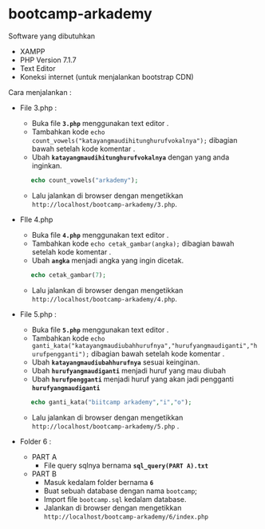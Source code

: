 # bootcamp-arkademy
Software yang dibutuhkan
- XAMPP 
- PHP Version 7.1.7
- Text Editor 
- Koneksi internet (untuk menjalankan bootstrap CDN)

Cara menjalankan : 
- File 3.php :
    - Buka file **`3.php`** menggunakan text editor .
    - Tambahkan kode `echo count_vowels("katayangmaudihitunghurufvokalnya");` dibagian bawah setelah kode komentar .
    - Ubah  **`katayangmaudihitunghurufvokalnya`** dengan yang anda inginkan. 
    
    ```php
       echo count_vowels("arkademy"); 
    ```
    
    - Lalu jalankan di browser dengan mengetikkan `http://localhost/bootcamp-arkademy/3.php`.
    
- FIle 4.php
    - Buka file **`4.php`** menggunakan text editor .
    - Tambahkan kode `echo cetak_gambar(angka);` dibagian bawah setelah kode komentar .
    - Ubah  **`angka`** menjadi angka yang ingin dicetak.
    ```php
       echo cetak_gambar(7); 
    ```
    
    - Lalu jalankan di browser dengan mengetikkan `http://localhost/bootcamp-arkademy/4.php`.    
    
- File 5.php :
    - Buka file **`5.php`** menggunakan text editor .
    - Tambahkan kode `echo ganti_kata("katayangmaudiubahhurufnya","hurufyangmaudiganti","hurufpengganti");` dibagian bawah setelah kode komentar .
    - Ubah  **`katayangmaudiubahhurufnya`** sesuai keinginan.
    - Ubah **`hurufyangmaudiganti`** menjadi huruf yang mau diubah
    - Ubah **`hurufpengganti`** menjadi huruf yang akan jadi pengganti **`hurufyangmaudiganti`**
    
    ```php
       echo ganti_kata("biitcamp arkademy","i","o");
    ```
    
    - Lalu jalankan di browser dengan mengetikkan `http://localhost/bootcamp-arkademy/5.php` .  
      
 - Folder 6 :
    - PART A
        - File query sqlnya bernama **`sql_query(PART A).txt`**
    - PART B
        - Masuk kedalam folder bernama **`6`**
        - Buat sebuah database dengan nama `bootcamp`;
        - Import file `bootcamp.sql` kedalam database.
        - Jalankan di browser dengan mengetikkan `http://localhost/bootcamp-arkademy/6/index.php`
    
